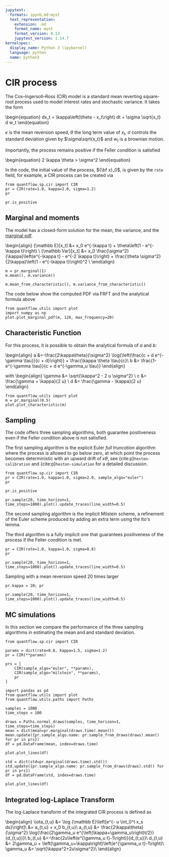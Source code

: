 ```yaml
---
jupytext:
  formats: ipynb,md:myst
  text_representation:
    extension: .md
    format_name: myst
    format_version: 0.13
    jupytext_version: 1.14.7
kernelspec:
  display_name: Python 3 (ipykernel)
  language: python
  name: python3
---
```


# CIR process

The Cox–Ingersoll–Ross (CIR) model is a standard mean reverting square-root process used to model interest rates and stochastic variance. It takes the form

\begin{equation}
 dx_t = \kappa\left(\theta - x_t\right) dt + \sigma \sqrt{x_t} d w_t
\end{equation}

$\kappa$ is the mean reversion speed, $\theta$ the long term value of $x_t$, $\sigma$ controls the standard deviation given by $\sigma\sqrt{x_t}$ and $w_t$ is a brownian motion.

Importantly, the process remains positive if the Feller condition is satisfied

\begin{equation}
 2 \kappa \theta > \sigma^2
\end{equation}

In the code, the initial value of the process, ${\bf x}_0$, is given by the `rate` field, for example, a CIR process can be created via

```{code-cell} ipython3
from quantflow.sp.cir import CIR
pr = CIR(rate=1.0, kappa=2.0, sigma=1.2)
pr
```

```{code-cell} ipython3
pr.is_positive
```

## Marginal and moments

The model has a closed-form solution for the mean, the variance, and the [marginal pdf](https://en.wikipedia.org/wiki/Cox%E2%80%93Ingersoll%E2%80%93Ross_model).

\begin{align}
{\mathbb E}[x_t] &= x_0 e^{-\kappa t} + \theta\left(1 - e^{-\kappa t}\right) \\
{\mathbb Var}[x_t] &= x_0 \frac{\sigma^2}{\kappa}\left(e^{-\kappa t} - e^{-2 \kappa t}\right) + \frac{\theta \sigma^2}{2\kappa}\left(1 - e^{-\kappa t}\right)^2 \\
\end{align}

```{code-cell} ipython3
m = pr.marginal(1)
m.mean(), m.variance()
```

```{code-cell} ipython3
m.mean_from_characteristic(), m.variance_from_characteristic()
```

The code below show the computed PDF via FRFT and the analytical formula above

```{code-cell} ipython3
from quantflow.utils import plot
import numpy as np
plot.plot_marginal_pdf(m, 128, max_frequency=20)
```

## Characteristic Function

For this process, it is possible to obtain the analytical formula of $a$ and $b$:

\begin{align}
a &=-\frac{2\kappa\theta}{\sigma^2} \log{\left(\frac{c + d e^{-\gamma \tau}}{c + d}\right)} + \frac{\kappa \theta \tau}{c}\\
b &= \frac{1-e^{-\gamma \tau}}{c + d e^{-\gamma_u \tau}}
\end{align}

with
\begin{align}
\gamma &= \sqrt{\kappa^2 - 2 u \sigma^2} \\
c &= \frac{\gamma + \kappa}{2 u} \\
d &= \frac{\gamma - \kappa}{2 u}
\end{align}

```{code-cell} ipython3
from quantflow.utils import plot
m = pr.marginal(0.5)
plot.plot_characteristic(m)
```

## Sampling

The code offers three sampling algorithms, both guarantee positiveness even if the Feller condition above is not satisfied.

The first sampling algorithm is the explicit Euler *full truncation* algorithm where the process is allowed to go below zero, at which point the process becomes deterministic with an upward drift of $\kappa \theta$, see {cite:p}`heston-calibration` and {cite:p}`heston-simulation` for a detailed discussion.

```{code-cell} ipython3
from quantflow.sp.cir import CIR
pr = CIR(rate=1.0, kappa=1.0, sigma=2.0, sample_algo="euler")
pr
```

```{code-cell} ipython3
pr.is_positive
```

```{code-cell} ipython3
pr.sample(20, time_horizon=1, time_steps=1000).plot().update_traces(line_width=0.5)
```

The second sampling algorithm is the implicit Milstein scheme, a refinement of the Euler scheme produced by adding an extra term using the Ito's lemma.

The third algorithm is a fully implicit one that guarantees positiveness of the process if the Feller condition is met.

```{code-cell} ipython3
pr = CIR(rate=1.0, kappa=1.0, sigma=0.8)
pr
```

```{code-cell} ipython3
pr.sample(20, time_horizon=1, time_steps=1000).plot().update_traces(line_width=0.5)
```

Sampling with a mean reversion speed 20 times larger

```{code-cell} ipython3
pr.kappa = 20; pr
```

```{code-cell} ipython3
pr.sample(20, time_horizon=1, time_steps=1000).plot().update_traces(line_width=0.5)
```

## MC simulations

In this section we compare the performance of the three sampling algorithms in estimating the mean and and standard deviation.

```{code-cell} ipython3
from quantflow.sp.cir import CIR

params = dict(rate=0.8, kappa=1.5, sigma=1.2)
pr = CIR(**params)

prs = [
    CIR(sample_algo="euler", **params),
    CIR(sample_algo="milstein", **params),
    pr
]
```

```{code-cell} ipython3
import pandas as pd
from quantflow.utils import plot
from quantflow.utils.paths import Paths

samples = 1000
time_steps = 100

draws = Paths.normal_draws(samples, time_horizon=1, time_steps=time_steps)
mean = dict(mean=pr.marginal(draws.time).mean())
mean.update({pr.sample_algo.name: pr.sample_from_draws(draws).mean() for pr in prs})
df = pd.DataFrame(mean, index=draws.time)

plot.plot_lines(df)
```

```{code-cell} ipython3
std = dict(std=pr.marginal(draws.time).std())
std.update({pr.sample_algo.name: pr.sample_from_draws(draws).std() for pr in prs})
df = pd.DataFrame(std, index=draws.time)

plot.plot_lines(df)
```

## Integrated log-Laplace Transform

The log-Laplace transform of the integrated CIR process is defined as

\begin{align}
\iota_{t,u} &= \log  {\mathbb E}\left[e^{- u \int_0^t x_s ds}\right]\\
    &= a_{t,u} + x_0 b_{t,u}\\
    a_{t,u} &= \frac{2\kappa\theta}{\sigma^2} \log{\frac{2\gamma_u e^{\left(\kappa+\gamma_u\right)t/2}}{d_{t,u}}}\\
    b_{t,u} &=-\frac{2u\left(e^{\gamma_u t}-1\right)}{d_{t,u}}\\
    d_{t,u} &= 2\gamma_u + \left(\gamma_u+\kappa\right)\left(e^{\gamma_u t}-1\right)\\
    \gamma_u &= \sqrt{\kappa^2+2u\sigma^2}\\
\end{align}
